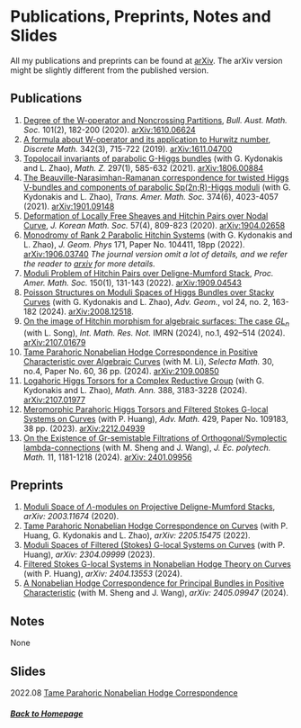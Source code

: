 # Publications, Preprints, Notes and Slides 

All my publications and preprints can be found at [arXiv](http://arxiv.org/a/sun_h_4). The arXiv version might be slightly different from the published version.

## Publications
1. [Degree of the W-operator and Noncrossing Partitions](https://doi.org/10.1017/S0004972719001084), *Bull. Aust. Math. Soc.* 101(2), 182-200 (2020). [arXiv:1610.06624](https://arxiv.org/abs/1610.06624)
2. [A formula about W-operator and its application to Hurwitz number](https://doi.org/10.1016/j.disc.2018.10.038), *Discrete Math.* 342(3), 715-722 (2019). [arXiv:1611.04700](https://arxiv.org/abs/1611.04700)
3. [Topolocail invariants of parabolic G-Higgs bundles](https://doi.org/10.1007/s00209-020-02526-4) (with G. Kydonakis and L. Zhao), *Math. Z.* 297(1), 585-632 (2021). [arXiv:1806.00884](https://arxiv.org/abs/1806.00884)
4. [The Beauville-Narasimhan-Ramanan correspondence for twisted Higgs V-bundles and components of parabolic Sp(2n;R)-Higgs moduli](https://doi.org/10.1090/tran/8284) (with G. Kydonakis and L. Zhao), *Trans. Amer. Math. Soc.* 374(6), 4023-4057 (2021). [arXiv:1901.09148](https://arxiv.org/abs/1901.09148)
5. [Deformation of Locally Free Sheaves and Hitchin Pairs over Nodal Curve](https://doi.org/10.4134/JKMS.j190334), *J. Korean Math. Soc.* 57(4), 809-823 (2020). [arXiv:1904.02658](https://arxiv.org/abs/1904.02658)
6. [Monodromy of Rank 2 Parabolic Hitchin Systems](https://doi.org/10.1016/j.geomphys.2021.104411) (with G. Kydonakis and L. Zhao), *J. Geom. Phys* 171, Paper No. 104411, 18pp (2022). [arXiv:1906.03740](https://arxiv.org/abs/1906.03740) *The journal version omit a lot of details, and we refer the reader to [arxiv](https://arxiv.org/abs/1906.03740) for more details.*
7. [Moduli Problem of Hitchin Pairs over Deligne-Mumford Stack](https://doi.org/10.1090/proc/15663), *Proc. Amer. Math. Soc.* 150(1), 131-143 (2022). [arXiv:1909.04543](https://arxiv.org/abs/1909.04543)
8. [Poisson Structures on Moduli Spaces of Higgs Bundles over Stacky Curves]([https://arxiv.org/abs/2008.12518](https://www.degruyter.com/document/doi/10.1515/advgeom-2024-0004/html)) (with G. Kydonakis and L. Zhao), *Adv. Geom.*, vol 24, no. 2, 163-182 (2024). [arXiv:2008.12518](https://arxiv.org/abs/2008.12518).
9. [On the image of Hitchin morphism for algebraic surfaces: The case $GL_n$](https://doi.org/10.1093/imrn/rnad043) (with L. Song), *Int. Math. Res. Not.* IMRN (2024), no.1, 492–514 (2024). [arXiv:2107.01679](https://arxiv.org/abs/2107.01679)
10. [Tame Parahoric Nonabelian Hodge Correspondence in Positive Characteristic over Algebraic Curves](https://link.springer.com/article/10.1007/s00029-024-00954-2) (with M. Li), *Selecta Math.* 30, no.4, Paper No. 60, 36 pp. (2024). [arXiv:2109.00850](https://arxiv.org/abs/2109.00850)
11. [Logahoric Higgs Torsors for a Complex Reductive Group](https://doi.org/10.1007/s00208-023-02605-x) (with G. Kydonakis and L. Zhao), *Math. Ann.* 388, 3183-3228 (2024). [arXiv:2107.01977](https://arxiv.org/abs/2107.01977)
12. [Meromorphic Parahoric Higgs Torsors and Filtered Stokes G-local Systems on Curves](https://doi.org/10.1016/j.aim.2023.109183) (with P. Huang), *Adv. Math.* 429, Paper No. 109183, 38 pp. (2023). [arXiv:2212.04939](https://arxiv.org/abs/2212.04939)
13. [On the Existence of Gr-semistable Filtrations of Orthogonal/Symplectic lambda-connections](https://jep.centre-mersenne.org/articles/10.5802/jep.276/) (with M. Sheng and J. Wang), *J. Ec. polytech. Math.* 11, 1181-1218 (2024). [arXiv: 2401.09956](https://arxiv.org/abs/2401.09956)


## Preprints
1. [Moduli Space of $\Lambda$-modules on Projective Deligne-Mumford Stacks](https://arxiv.org/abs/2003.11674), *arXiv: 2003.11674* (2020).
2. [Tame Parahoric Nonabelian Hodge Correspondence on Curves](https://arxiv.org/abs/2205.15475) (with P. Huang, G. Kydonakis and L. Zhao), *arXiv: 2205.15475* (2022).
3. [Moduli Spaces of Filtered (Stokes) G-local Systems on Curves](https://arxiv.org/abs/2304.09999) (with P. Huang), *arXiv: 2304.09999* (2023).
4. [Filtered Stokes G-local Systems in Nonabelian Hodge Theory on Curves](https://arxiv.org/abs/2404.13553) (with P. Huang), *arXiv: 2404.13553* (2024).
5. [A Nonabelian Hodge Correspondence for Principal Bundles in Positive Characteristic](https://arxiv.org/abs/2405.09947) (with M. Sheng and J. Wang), *arXiv: 2405.09947* (2024).


## Notes

None

## Slides

2022.08 [Tame Parahoric Nonabelian Hodge Correspondence](notes/tame_parahoric_nonabelian_Hodge_correspondence.pdf)

##### [Back to Homepage](index.md)
